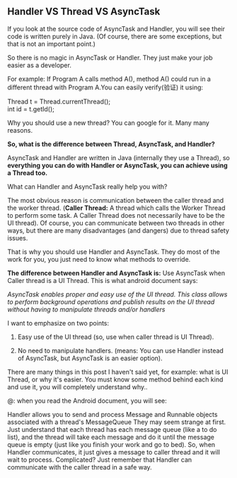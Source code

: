 ## Handler VS Thread VS AsyncTask
If you look at the source code of AsyncTask and Handler, you will see their code is written purely in Java. (Of course, there are some exceptions, but that is not an important point.)

So there is no magic in AsyncTask or Handler. They just make your job easier as a developer.

For example: If Program A calls method A(), method A() could run in a different thread with Program A.You can easily verify(验证) it using:

Thread t = Thread.currentThread();    
int id = t.getId();

Why you should use a new thread? You can google for it. Many many reasons.

**So, what is the difference between Thread, AsyncTask, and Handler?**

AsyncTask and Handler are written in Java (internally they use a Thread), so **everything you can do with Handler or AsyncTask, you can achieve using a Thread too.**

What can Handler and AsyncTask really help you with?

The most obvious reason is communication between the caller thread and the worker thread. (**Caller Thread:** A thread which calls the Worker Thread to perform some task. A Caller Thread does not necessarily have to be the UI thread). Of course, you can communicate between two threads in other ways, but there are many disadvantages (and dangers) due to thread safety issues.

That is why you should use Handler and AsyncTask. They do most of the work for you, you just need to know what methods to override.

**The difference between Handler and AsyncTask is:** Use AsyncTask when Caller thread is a UI Thread. This is what android document says:

*AsyncTask enables proper and easy use of the UI thread. This class allows to perform background operations and publish results on the UI thread without having to manipulate threads and/or handlers*

I want to emphasize on two points:

1) Easy use of the UI thread (so, use when caller thread is UI Thread).

2) No need to manipulate handlers. (means: You can use Handler instead of AsyncTask, but AsyncTask is an easier option).

There are many things in this post I haven't said yet, for example: what is UI Thread, or why it's easier. You must know some method behind each kind and use it, you will completely understand why..

@: when you read the Android document, you will see:

Handler allows you to send and process Message and Runnable objects associated with a thread's MessageQueue
They may seem strange at first. Just understand that each thread has each message queue (like a to do list), and the thread will take each message and do it until the message queue is empty (just like you finish your work and go to bed). So, when Handler communicates, it just gives a message to caller thread and it will wait to process. Complicated? Just remember that Handler can communicate with the caller thread in a safe way.